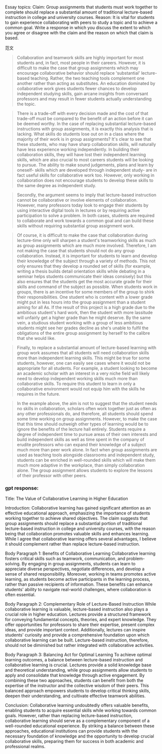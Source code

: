 Essay topics:
Claim: Group assignments that students must work together to complete should replace a
substantial amount of traditional lecture-based instruction in college and university
courses.
Reason: It is vital for students to gain experience collaborating with peers to study a topic
and to achieve a common goal.
Write a response in which you discuss the extent to which you agree or disagree with the
claim and the reason on which that claim is based.


范文
>Collaboration and teamwork skills are highly important for most students and, in fact, most people in their careers. However, it is difficult to make the case that group assignments which may encourage collaborative behavior should replace 'substantial' lecture-based teaching. Rather, the two teaching tools complement one another rather than acting as substitutes. An education dominated by collaborative work gives students fewer chances to develop independent studying skills, gain arcane insights from conversant professors and may result in fewer students actually understanding the topic.

>There is a trade-off with every decision made and the cost of that trade-off must be compared to the benefit of an action before it can be deemed worthy. In the case of replacing substantial lecture-based instructions with group assignments, it is exactly this analysis that is lacking. What skills do students lose out on in a class where the majority of their work is in group assignments? It's clear to see that these students, who may have sharp collaboration skills, will naturally have less experience working independently. In building their collaboration skills, they will have lost their independent learning skills, which are also crucial to most careers students will be looking to pursue. The ability to make sound judgements, plans and learn by oneself- skills which are developed through independent study- are in fact useful skills for collaborative work too. However, only working in collaboration does not encourage students to develop these skills to the same degree as independent study.

>Secondly, the argument seems to imply that lecture-based instruction cannot be collaborative or involve elements of collaboration. However, many professors today look to engage their students by using interactive digital tools in lectures or by requiring active participation to solve a problem. In both cases, students are required to collaborate and work towards a common goal and can build these skills without requiring substantial group assignment work.

>Of course, it is difficult to make the case that collaboration during lecture-time only will sharpen a student's teamworking skills as much as group assignments which are much more involved. Therefore, I am not making the case that students should not do any group collaboration. Instead, it is important for students to learn and develop their knowledge of the subject through a variety of methods. This not only ensures that they develop a rounded set of skills (for example, writing a thesis builds detail orientation skills while debating in a seminar helps students communicate their ideas consisely) but this also ensures that the students get the most accurate grade for their skills and command of the subject as possible. When students work in groups, there is an incentive for some members of the group to shirk their responsibilities. One student who is content with a lower grade might put in less hours into the group assignment than a student aiming for all As. If the result of this project is a high grade due to the ambitious student's hard work, then the student with more lassitude will unfairly get a higher grade than he might deserve. By the same vein, a studious student working with a group of less ambitious students might see her grades decline as she's unable to fulfil the obligations of the entire group assignment by herself to the calibre that she would like.

>Finally, to replace a substantial amount of lecture-based learning with group work assumes that all students will need collaboration skills more than independent learning skills. This might be true for some students, however, one can easily see cases where it would not be appropriate for all students. For example, a student looking to become an academic scholar with an interest in a very niche field will likely need to develop independent working skills much more than collaborative skills. To require this student to learn in only a collaborative environment would not equip him with the skills he requires in the future.

>In the example above, the aim is not to suggest that the student needs no skills in collaboration, scholars often work together just as often as any other professionals do, and therefore, all students should spend some time working on group assignments. However, to make the case that this time should outweigh other types of learning would be to ignore the benefits of the lecture hall entirely. Students require a degree of independent time to pursue areas of their own interests and build independent skills as well as time spent in the company of erudite professors who can expand their knowledge of a subject much more than peer work alone. In fact when group assignments are used as teaching tools alongside classrooms and independent study, students can be enriched in well-rounded skills which will make them much more adaptive in the workplace, than simply collaboration alone. The group assignment allows students to explore the lessons of their professor with other peers.


### gpt response:

Title: The Value of Collaborative Learning in Higher Education

Introduction:
Collaborative learning has gained significant attention as an effective educational approach, emphasizing the importance of students working together to achieve shared objectives. The claim suggests that group assignments should replace a substantial portion of traditional lecture-based instruction in college and university courses, with the reason being that collaboration promotes valuable skills and enhances learning. While I agree that collaborative learning offers several advantages, I believe it should complement rather than replace lecture-based instruction.

Body Paragraph 1: Benefits of Collaborative Learning
Collaborative learning fosters critical skills such as teamwork, communication, and problem-solving. By engaging in group assignments, students can learn to appreciate diverse perspectives, negotiate differences, and develop a sense of shared responsibility. Moreover, working in teams promotes active learning, as students become active participants in the learning process, rather than passive recipients of information. These benefits can enhance students' ability to navigate real-world challenges, where collaboration is often essential.

Body Paragraph 2: Complementary Role of Lecture-Based Instruction
While collaborative learning is valuable, lecture-based instruction also plays a crucial role in higher education. Lectures provide a structured framework for conveying fundamental concepts, theories, and expert knowledge. They offer opportunities for professors to share their expertise, present complex ideas, and provide important context. Additionally, lectures can inspire students' curiosity and provide a comprehensive foundation upon which collaborative learning can be built. Lecture-based instruction, therefore, should not be diminished but rather integrated with collaborative activities.

Body Paragraph 3: Balancing Act for Optimal Learning
To achieve optimal learning outcomes, a balance between lecture-based instruction and collaborative learning is crucial. Lectures provide a solid knowledge base and theoretical understanding, while group assignments allow students to apply and consolidate that knowledge through active engagement. By combining these two approaches, students can benefit from both the expertise of the instructor and the collective wisdom of their peers. This balanced approach empowers students to develop critical thinking skills, deepen their understanding, and cultivate effective teamwork abilities.

Conclusion:
Collaborative learning undoubtedly offers valuable benefits, enabling students to acquire essential skills while working towards common goals. However, rather than replacing lecture-based instruction, collaborative learning should serve as a complementary component of a well-rounded educational experience. By striking a balance between these approaches, educational institutions can provide students with the necessary foundation of knowledge and the opportunity to develop crucial collaborative skills, preparing them for success in both academic and professional realms.